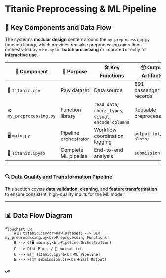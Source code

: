 # Titanic Preprocessing & ML Pipeline

## 🚀 Key Components and Data Flow

The system's **modular design** centers around the `my_preprocessing.py` function library, which provides reusable preprocessing operations orchestrated by `main.py` for **batch processing** or imported directly for **interactive use**.

| 🧩 **Component**           | 🎯 **Purpose**                  | 🛠 **Key Functions**                              | 📦 **Output Artifacts**      |
|----------------------------|---------------------------------|---------------------------------------------------|------------------------------|
| 📄 `titanic.csv`           | Raw dataset                     | Data source                                       | 891 passenger records        |
| ⚙️ `my_preprocessing.py`   | Function library                 | `read_data`, `check_types`, `visual`, `encode_columns` | Reusable preprocessing       |
| 🖥 `main.py`                | Pipeline orchestrator            | Workflow coordination, logging                    | `output.txt`, `plots/`       |
| 📓 `Titanic.ipynb`         | Complete ML pipeline             | End-to-end analysis                               | `submission.csv`             |

---

### 🔍 Data Quality and Transformation Pipeline
This section covers **data validation**, **cleaning**, and **feature transformation** to ensure consistent, high-quality inputs for the ML model.

---

## 📊 Data Flow Diagram

```mermaid
flowchart LR
    A[📄 titanic.csv<br>Raw Dataset] --> B[⚙️ my_preprocessing.py<br>Preprocessing Functions]
    B --> C[🖥 main.py<br>Pipeline Orchestration]
    C --> D[📊 Plots / 📜 output.txt]
    C --> E[📓 Titanic.ipynb<br>ML Pipeline]
    E --> F[📦 submission.csv<br>Final Output]
```
ص